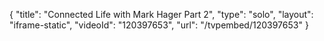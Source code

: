{
    "title": "Connected Life with Mark Hager Part 2",
    "type": "solo",
    "layout": "iframe-static",
    "videoId": "120397653",
    "url": "\/tvpembed\/120397653"
}
